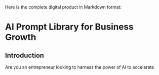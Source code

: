 Here is the complete digital product in Markdown format:

# AI Prompt Library for Business Growth

## Introduction 
Are you an entrepreneur looking to harness the power of AI to accelerate